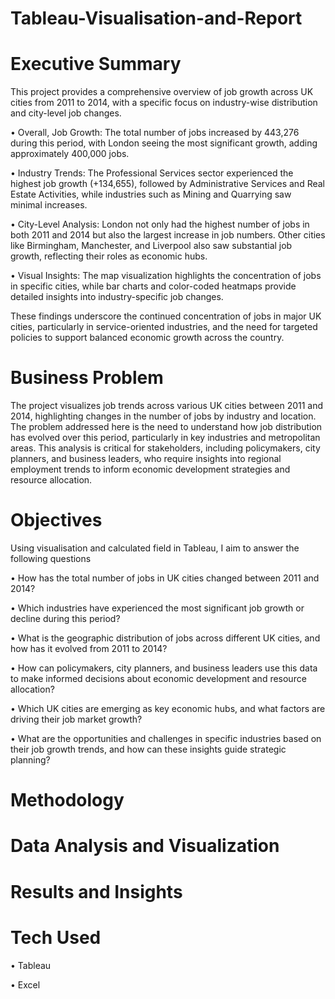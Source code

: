 # Tableau-Visualisation-and-Report


# Executive Summary

This project provides a comprehensive overview of job growth across UK cities from 2011 to 2014, with a specific focus on industry-wise distribution and city-level job changes.

•	Overall, Job Growth: The total number of jobs increased by 443,276 during this period, with London seeing the most significant growth, adding approximately 400,000 jobs.

•	Industry Trends: The Professional Services sector experienced the highest job growth (+134,655), followed by Administrative Services and Real Estate Activities, while industries such as Mining and Quarrying saw minimal increases.

•	City-Level Analysis: London not only had the highest number of jobs in both 2011 and 2014 but also the largest increase in job numbers. Other cities like Birmingham, Manchester, and Liverpool also saw substantial job growth, reflecting their roles as economic hubs.

•	Visual Insights: The map visualization highlights the concentration of jobs in specific cities, while bar charts and color-coded heatmaps provide detailed insights into industry-specific job changes.

These findings underscore the continued concentration of jobs in major UK cities, particularly in service-oriented industries, and the need for targeted policies to support balanced economic growth across the country.


# Business Problem
The project visualizes job trends across various UK cities between 2011 and 2014, highlighting changes in the number of jobs by industry and location. The problem addressed here is the need to understand how job distribution has evolved over this period, particularly in key industries and metropolitan areas. This analysis is critical for stakeholders, including policymakers, city planners, and business leaders, who require insights into regional employment trends to inform economic development strategies and resource allocation.


# Objectives
Using visualisation and calculated field in Tableau, I aim to answer the following questions 

•	How has the total number of jobs in UK cities changed between 2011 and 2014?

•	Which industries have experienced the most significant job growth or decline during this period?

•	What is the geographic distribution of jobs across different UK cities, and how has it evolved from 2011 to 2014?

•	How can policymakers, city planners, and business leaders use this data to make informed decisions about economic development and resource allocation?

•	Which UK cities are emerging as key economic hubs, and what factors are driving their job market growth?

•	What are the opportunities and challenges in specific industries based on their job growth trends, and how can these insights guide strategic planning?

# Methodology


# Data Analysis and Visualization


# Results and Insights


# Tech Used
•	Tableau

•	Excel
